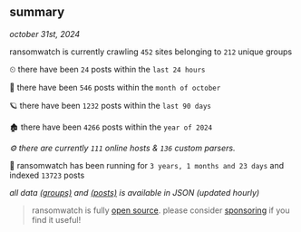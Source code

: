 
## summary
_october 31st, 2024_

ransomwatch is currently crawling `452` sites belonging to `212` unique groups

⏲ there have been `24` posts within the `last 24 hours`

🦈 there have been `546` posts within the `month of october`

🪐 there have been `1232` posts within the `last 90 days`

🏚 there have been `4266` posts within the `year of 2024`

_⚙️ there are currently `111` online hosts & `136` custom parsers._

🦕 ransomwatch has been running for `3 years, 1 months and 23 days` and indexed `13723` posts

_all data  [(groups)](http://ransomwhat.telemetry.ltd/groups) and [(posts)](http://ransomwhat.telemetry.ltd/posts) is available in JSON (updated hourly)_

> ransomwatch is fully [open source](https://github.com/joshhighet/ransomwatch#ransomwatch--). please consider [sponsoring](https://github.com/sponsors/joshhighet) if you find it useful!
